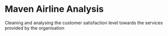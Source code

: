 # Maven Airline Analysis
Cleaning and analysing the customer satisfaction level towards the services provided by the organisation

